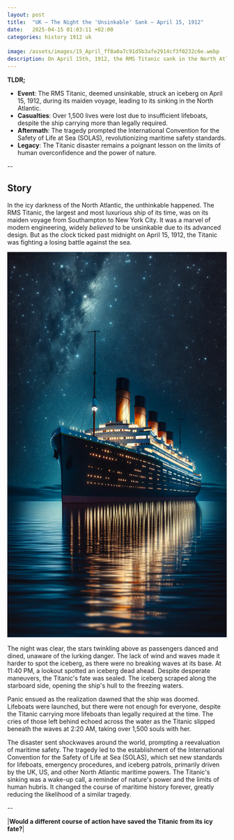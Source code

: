 ```yaml
---
layout: post
title:  "UK – The Night the 'Unsinkable' Sank – April 15, 1912"
date:   2025-04-15 01:03:11 +02:00
categories: history 1912 uk

image: /assets/images/15_April_ff8a0a7c91d5b3afe2914cf3f0232c6e.webp
description: On April 15th, 1912, the RMS Titanic sank in the North Atlantic Ocean after hitting an iceberg, leading to the loss of more than 1,500 lives. This event had a significant impact on maritime safety regulations worldwide, including in Australia.
---
```


**TLDR;**
- **Event**: The RMS Titanic, deemed unsinkable, struck an iceberg on April 15, 1912, during its maiden voyage, leading to its sinking in the North Atlantic.
- **Casualties**: Over 1,500 lives were lost due to insufficient lifeboats, despite the ship carrying more than legally required.
- **Aftermath**: The tragedy prompted the International Convention for the Safety of Life at Sea (SOLAS), revolutionizing maritime safety standards.
- **Legacy**: The Titanic disaster remains a poignant lesson on the limits of human overconfidence and the power of nature.

--


## Story
In the icy darkness of the North Atlantic, the unthinkable happened. The RMS Titanic, the largest and most luxurious ship of its time, was on its maiden voyage from Southampton to New York City. It was a marvel of modern engineering, widely *believed* to be unsinkable due to its advanced design. But as the clock ticked past midnight on April 15, 1912, the Titanic was fighting a losing battle against the sea.

![Image](/assets/images/15_April_ff8a0a7c91d5b3afe2914cf3f0232c6e.webp)

The night was clear, the stars twinkling above as passengers danced and dined, unaware of the lurking danger. The lack of wind and waves made it harder to spot the iceberg, as there were no breaking waves at its base. At 11:40 PM, a lookout spotted an iceberg dead ahead. Despite desperate maneuvers, the Titanic's fate was sealed. The iceberg scraped along the starboard side, opening the ship's hull to the freezing waters.

Panic ensued as the realization dawned that the ship was doomed. Lifeboats were launched, but there were not enough for everyone, despite the Titanic carrying more lifeboats than legally required at the time. The cries of those left behind echoed across the water as the Titanic slipped beneath the waves at 2:20 AM, taking over 1,500 souls with her.

The disaster sent shockwaves around the world, prompting a reevaluation of maritime safety. The tragedy led to the establishment of the International Convention for the Safety of Life at Sea (SOLAS), which set new standards for lifeboats, emergency procedures, and iceberg patrols, primarily driven by the UK, US, and other North Atlantic maritime powers. The Titanic's sinking was a wake-up call, a reminder of nature's power and the limits of human hubris. It changed the course of maritime history forever, greatly reducing the likelihood of a similar tragedy.


--

|**Would a different course of action have saved the Titanic from its icy fate?**|

